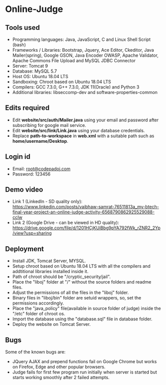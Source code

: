 # Online-Judge

Tools used
-----------
* Programming languages: Java, JavaScript, C and Linux Shell Script (bash)
* Frameworks / Libraries: Bootstrap, Jquery, Ace Editor, Ckeditor, Java Mailer(spring), Google GSON, Java Encoder OWASP, Apache Validator, Apache Commons File Upload and MySQL JDBC Connector
* Server: Tomcat 9
* Database: MySQL 5.7
* Host OS: Ubuntu 18.04 LTS
* Sandboxing: Chroot based on Ubuntu 18.04 LTS
* Compilers: GCC 7.3.0, G++ 7.3.0, JDK 11(Oracle) and Python 3
* Additional libraries: libseccomp-dev and software-properties-common

Edits required
---------------
* Edit <b>website/src/auth/Mailer.java</b> using your email and password after subscribing for google mail service.
* Edit <b>website/src/link/Link.java</b> using your database credentials.
* Replace <b>path-to-workspace</b> in <b>web.xml</b> with a suitable path such as <b>home/username/Desktop</b>.

Login id
---------
* Email: root@codepadoj.com
* Password: 123456

Demo video
-----------
* Link 1 (LinkedIn - SD quality only): https://www.linkedin.com/posts/vaibhaw-samrat-76511813a_my-btech-final-year-project-an-online-judge-activity-6568790862925529088-ccIw
* Link 2 (Google Drive - can be viewed in HD quality): https://drive.google.com/file/d/1201HCjKUiBbg9pYA792fWk_rZNR2_2Yp/view?usp=sharing

Deployment
-----------
* Install JDK, Tomcat Server, MYSQL.
* Setup chroot based on Ubuntu 18.04 LTS with all the compilers and addtitional libraries installed inside it.
* Path of chroot should be "/cryptic_security/jail".
* Place the "liboj" folder at "/" without the source folders and readme files.
* Adjust the permissions of all the files in the "liboj" folder.
* Binary files in "liboj/bin" folder are setuid wrappers, so, set the permissions accordingly.
* Place the "java_policy" file(available in source folder of judge) inside the "/etc" folder of chroot os.
* Import the database using the "database.sql" file in database folder.
* Deploy the website on Tomcat Server.

Bugs
-----
Some of the known bugs are:
* JQuery AJAX and prepend functions fail on Google Chrome but works on Firefox, Edge and other popular browsers.
* Judge fails for first few program run initially when server is started but starts working smoothly after 2 failed attempts.
